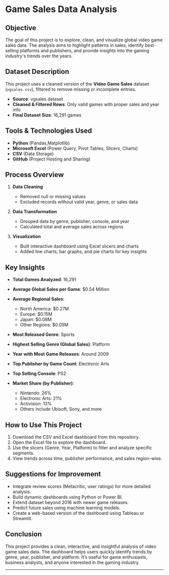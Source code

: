 # Game Sales Data Analysis

## Objective
The goal of this project is to explore, clean, and visualize global video game sales data. The analysis aims to highlight patterns in sales, identify best-selling platforms and publishers, and provide insights into the gaming industry's trends over the years.

## Dataset Description
This project uses a cleaned version of the **Video Game Sales** dataset (`vgsales.csv`), filtered to remove missing or incomplete entries.

- **Source**: vgsales dataset
- **Cleaned & Filtered Rows**: Only valid games with proper sales and year info
- **Final Dataset Size**: 16,291 games

## Tools & Technologies Used
- **Python** (Pandas,Matplotlib)
- **Microsoft Excel** (Power Query, Pivot Tables, Slicers, Charts)
- **CSV** (Data Storage)
- **GitHub** (Project Hosting and Sharing)

## Process Overview
1. **Data Cleaning**
   - Removed null or missing values
   - Excluded records without valid year, genre, or sales data

2. **Data Transformation**
   - Grouped data by genre, publisher, console, and year
   - Calculated total and average sales across regions

3. **Visualization**
   - Built interactive dashboard using Excel slicers and charts
   - Added line charts, bar graphs, and pie charts for key insights

## Key Insights
- **Total Games Analyzed**: 16,291  
- **Average Global Sales per Game**: $0.54 Million  
- **Average Regional Sales**:  
  - North America: $0.27M  
  - Europe: $0.15M  
  - Japan: $0.08M  
  - Other Regions: $0.05M  

- **Most Released Genre**: Sports  
- **Highest Selling Genre (Global Sales)**: Platform  

- **Year with Most Game Releases**: Around 2009  
- **Top Publisher by Game Count**: Electronic Arts  
- **Top Selling Console**: PS2  
- **Market Share (by Publisher)**:
  - Nintendo: 26%
  - Electronic Arts: 21%
  - Activision: 13%
  - Others include Ubisoft, Sony, and more

## How to Use This Project
1. Download the CSV and Excel dashboard from this repository.
2. Open the Excel file to explore the dashboard.
3. Use the slicers (Genre, Year, Platform) to filter and analyze specific segments.
4. View trends across time, publisher performance, and sales region-wise.

## Suggestions for Improvement
- Integrate review scores (Metacritic, user ratings) for more detailed analysis.
- Build dynamic dashboards using Python or Power BI.
- Extend dataset beyond 2016 with newer game releases.
- Predict future sales using machine learning models.
- Create a web-based version of the dashboard using Tableau or Streamlit.

## Conclusion
This project provides a clean, interactive, and insightful analysis of video game sales data. The dashboard helps users quickly identify trends by genre, year, publisher, and platform. It’s useful for game enthusiasts, business analysts, and anyone interested in the gaming industry.

---

